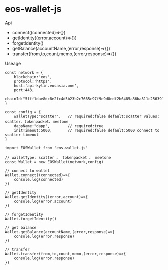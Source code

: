 # eos-wallet-js

Api

- connect((connected)=>{})
- getIdentity((error,account)=>{})
- forgetIdentity()
- getBalance(accountName,(error,response)=>{})
- transfer(from,to,count,memo,(error,response)=>{})

Useage

```
const network = {
    blockchain:'eos',
    protocol:'https',
    host:'api-kylin.eosasia.one',
    port:443,
    chainId:"5fff1dae8dc8e2fc4d5b23b2c7665c97f9e9d8edf2b6485a86ba311c25639191"
}

const config = {
    walletType:"scatter",   // required:false default:scatter values: scatter、tokenpacket、meetone   
    dappName:"dapp",        // required:true
    initTimeout:5000,       // required:false default:5000 connect to scatter timeout
}

import EOSWallet from 'eos-wallet-js'

// walletType: scatter 、 tokenpacket 、 meetone
const Wallet = new EOSWallet(network,config)

// connect to wallet
Wallet.connect((connected)=>{
	console.log(connected)
})

// getIdentity
Wallet.getIdentity((error,account)=>{
	console.log(error,account)
})

// forgetIdentity
Wallet.forgetIdentity()

// get balance
Wallet.getBalance(accountName,(error,response)=>{
    console.log(error,response)
})

// transfer
Wallet.transfer(from,to,count,memo,(error,response)=>{
	console.log(error,response)
})
```
